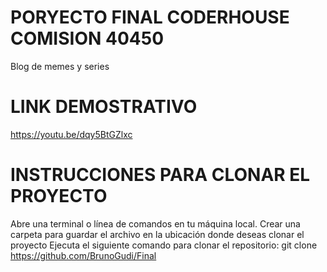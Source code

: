 # PORYECTO FINAL CODERHOUSE COMISION 40450
Blog de memes y series

# LINK DEMOSTRATIVO 
https://youtu.be/dqy5BtGZlxc

# INSTRUCCIONES PARA CLONAR EL PROYECTO
Abre una terminal o línea de comandos en tu máquina local.
Crear una carpeta para guardar el archivo en la ubicación donde deseas clonar el proyecto
Ejecuta el siguiente comando para clonar el repositorio:
git clone https://github.com/BrunoGudi/Final
